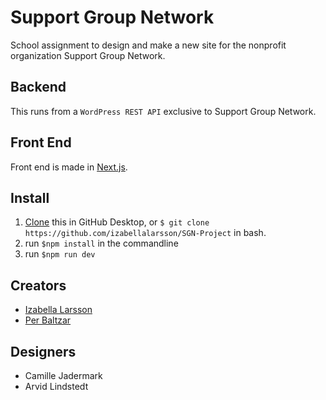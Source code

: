 # Support Group Network
School assignment to design and make a new site for the nonprofit organization Support Group Network.

## Backend
This runs from a `WordPress REST API` exclusive to Support Group Network.

## Front End
Front end is made in [Next.js](https://github.com/zeit/next.js/).

## Install
1. [Clone](https://github.com/izabellalarsson/SGN-Project) this in GitHub Desktop, 
or `$ git clone https://github.com/izabellalarsson/SGN-Project` in bash.
2. run `$npm install` in the commandline
3. run `$npm run dev`

## Creators
* [Izabella Larsson](https://github.com/izabellalarsson)
* [Per Baltzar](https://github.com/perbaltzar)

## Designers
* Camille Jadermark
* Arvid Lindstedt